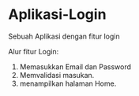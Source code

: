 # Aplikasi-Login
Sebuah Aplikasi dengan fitur login

Alur fitur Login:
1. Memasukkan Email dan Password
2. Memvalidasi masukan.
3. menampilkan halaman Home.
